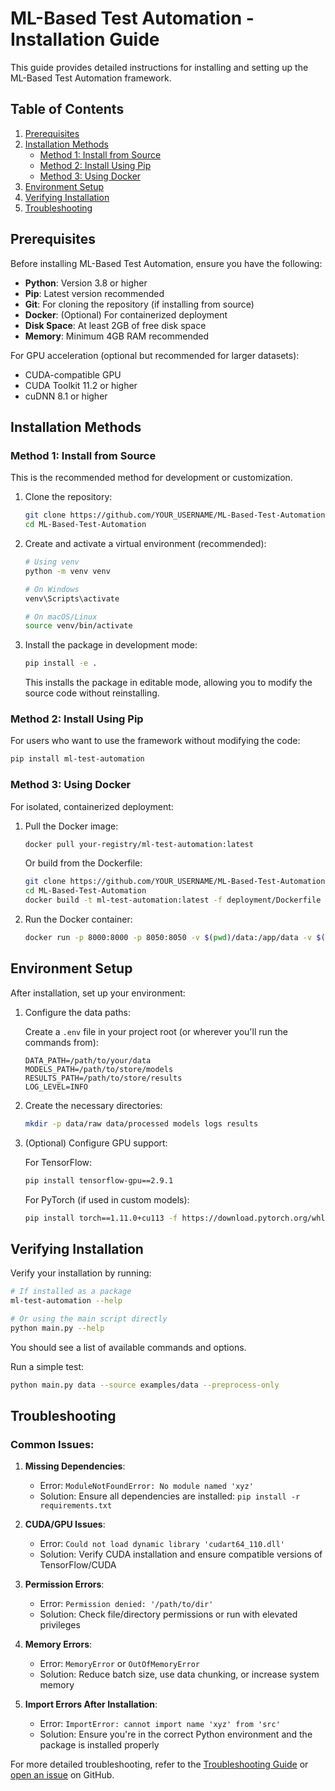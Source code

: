 # ML-Based Test Automation - Installation Guide

This guide provides detailed instructions for installing and setting up the ML-Based Test Automation framework.

## Table of Contents

1. [Prerequisites](#prerequisites)
2. [Installation Methods](#installation-methods)
   - [Method 1: Install from Source](#method-1-install-from-source)
   - [Method 2: Install Using Pip](#method-2-install-using-pip)
   - [Method 3: Using Docker](#method-3-using-docker)
3. [Environment Setup](#environment-setup)
4. [Verifying Installation](#verifying-installation)
5. [Troubleshooting](#troubleshooting)

## Prerequisites

Before installing ML-Based Test Automation, ensure you have the following:

- **Python**: Version 3.8 or higher
- **Pip**: Latest version recommended
- **Git**: For cloning the repository (if installing from source)
- **Docker**: (Optional) For containerized deployment
- **Disk Space**: At least 2GB of free disk space
- **Memory**: Minimum 4GB RAM recommended

For GPU acceleration (optional but recommended for larger datasets):
- CUDA-compatible GPU
- CUDA Toolkit 11.2 or higher
- cuDNN 8.1 or higher

## Installation Methods

### Method 1: Install from Source

This is the recommended method for development or customization.

1. Clone the repository:
   ```bash
   git clone https://github.com/YOUR_USERNAME/ML-Based-Test-Automation.git
   cd ML-Based-Test-Automation
   ```

2. Create and activate a virtual environment (recommended):
   ```bash
   # Using venv
   python -m venv venv
   
   # On Windows
   venv\Scripts\activate
   
   # On macOS/Linux
   source venv/bin/activate
   ```

3. Install the package in development mode:
   ```bash
   pip install -e .
   ```

   This installs the package in editable mode, allowing you to modify the source code without reinstalling.

### Method 2: Install Using Pip

For users who want to use the framework without modifying the code:

```bash
pip install ml-test-automation
```

### Method 3: Using Docker

For isolated, containerized deployment:

1. Pull the Docker image:
   ```bash
   docker pull your-registry/ml-test-automation:latest
   ```

   Or build from the Dockerfile:
   ```bash
   git clone https://github.com/YOUR_USERNAME/ML-Based-Test-Automation.git
   cd ML-Based-Test-Automation
   docker build -t ml-test-automation:latest -f deployment/Dockerfile .
   ```

2. Run the Docker container:
   ```bash
   docker run -p 8000:8000 -p 8050:8050 -v $(pwd)/data:/app/data -v $(pwd)/models:/app/models ml-test-automation:latest
   ```

## Environment Setup

After installation, set up your environment:

1. Configure the data paths:

   Create a `.env` file in your project root (or wherever you'll run the commands from):
   ```
   DATA_PATH=/path/to/your/data
   MODELS_PATH=/path/to/store/models
   RESULTS_PATH=/path/to/store/results
   LOG_LEVEL=INFO
   ```

2. Create the necessary directories:
   ```bash
   mkdir -p data/raw data/processed models logs results
   ```

3. (Optional) Configure GPU support:

   For TensorFlow:
   ```bash
   pip install tensorflow-gpu==2.9.1
   ```

   For PyTorch (if used in custom models):
   ```bash
   pip install torch==1.11.0+cu113 -f https://download.pytorch.org/whl/cu113/torch_stable.html
   ```

## Verifying Installation

Verify your installation by running:

```bash
# If installed as a package
ml-test-automation --help

# Or using the main script directly
python main.py --help
```

You should see a list of available commands and options.

Run a simple test:

```bash
python main.py data --source examples/data --preprocess-only
```

## Troubleshooting

### Common Issues:

1. **Missing Dependencies**:
   - Error: `ModuleNotFoundError: No module named 'xyz'`
   - Solution: Ensure all dependencies are installed: `pip install -r requirements.txt`

2. **CUDA/GPU Issues**:
   - Error: `Could not load dynamic library 'cudart64_110.dll'`
   - Solution: Verify CUDA installation and ensure compatible versions of TensorFlow/CUDA

3. **Permission Errors**:
   - Error: `Permission denied: '/path/to/dir'`
   - Solution: Check file/directory permissions or run with elevated privileges

4. **Memory Errors**:
   - Error: `MemoryError` or `OutOfMemoryError`
   - Solution: Reduce batch size, use data chunking, or increase system memory

5. **Import Errors After Installation**:
   - Error: `ImportError: cannot import name 'xyz' from 'src'`
   - Solution: Ensure you're in the correct Python environment and the package is installed properly

For more detailed troubleshooting, refer to the [Troubleshooting Guide](troubleshooting.md) or [open an issue](https://github.com/YOUR_USERNAME/ML-Based-Test-Automation/issues) on GitHub. 